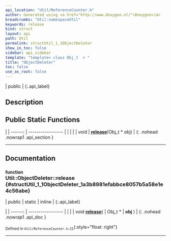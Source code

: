 ```yaml
---
api_location: "Util/ReferenceCounter.h"
author: Generated using <a href="http://www.doxygen.nl/">Doxygen</a>
breadcrumbs: "Util:namespaceUtil"
keywords: release
kind: struct
layout: api
path: Util
permalink: structUtil_1_1ObjectDeleter
show_in_toc: false
sidebar: api_sidebar
template: "template< class Obj_t  > "
title: "ObjectDeleter"
toc: false
use_as_root: false
---
```


| public |
{:.api_label}

## Description





## Public Static Functions

|
| ------: | ----------------- |
|  | |
| void | **[release](#structUtil_1_1ObjectDeleter_1a3b8981efabbce8057b5a58e1e4c56abe)**(Obj_t * obj) |
{: .nohead .nowrap1 .api_section }


-------------------------------------------------------------------

## Documentation

### <small>function</small><br/> Util::ObjectDeleter::release {#structUtil_1_1ObjectDeleter_1a3b8981efabbce8057b5a58e1e4c56abe}

| public | static | inline |
{:.api_label}

|
| ------: | ----------------- |
|  |
| void **[release](#structUtil_1_1ObjectDeleter_1a3b8981efabbce8057b5a58e1e4c56abe)**( | Obj_t * | **obj** ) |
{: .nohead .nowrap1 .api_doc }





<sub>Defined in `Util/ReferenceCounter.h:21`</sub>{:style="float: right"}

-------------------------------------------------------------------

